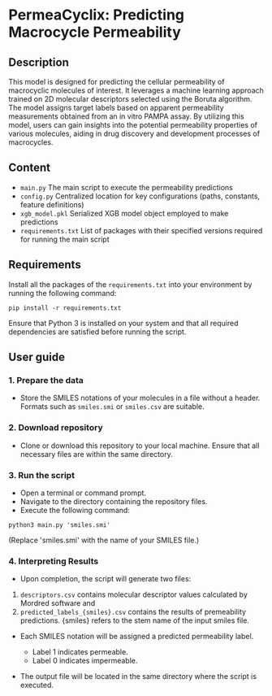 # PermeaCyclix: Predicting Macrocycle Permeability

## Description
This model is designed for predicting the cellular permeability of macrocyclic molecules of interest. It leverages a machine learning approach trained on 2D molecular descriptors selected using the Boruta algorithm. The model assigns target labels based on apparent permeability measurements obtained from an in vitro PAMPA assay. By utilizing this model, users can gain insights into the potential permeability properties of various molecules, aiding in drug discovery and development processes of macrocycles.

## Content
- `main.py` The main script to execute the permeability predictions
- `config.py` Centralized location for key configurations (paths, constants, feature definitions)
- `xgb_model.pkl` Serialized XGB model object employed to make predictions
- `requirements.txt` List of packages with their specified versions required for running the main script

## Requirements
Install all the packages of the `requirements.txt` into your environment by running the following command:
```
pip install -r requirements.txt
```

Ensure that Python 3 is installed on your system and that all required dependencies are satisfied before running the script.

## User guide

### 1. Prepare the data
- Store the SMILES notations of your molecules in a file without a header. Formats such as `smiles.smi` or `smiles.csv` are suitable. 

### 2. Download repository
- Clone or download this repository to your local machine. Ensure that all necessary files are within the same directory.

### 3. Run the script
- Open a terminal or command prompt.
- Navigate to the directory containing the repository files.
- Execute the following command:
```
python3 main.py 'smiles.smi'
```
(Replace 'smiles.smi' with the name of your SMILES file.)

### 4. Interpreting Results
- Upon completion, the script will generate two files:
1) `descriptors.csv` contains molecular descriptor values calculated by Mordred software and 
2) `predicted_labels_{smiles}.csv` contains the results of premeability predictions. {smiles} refers to the stem name of the input smiles file.

- Each SMILES notation will be assigned a predicted permeability label.
    - Label 1 indicates permeable.
    - Label 0 indicates impermeable.

- The output file will be located in the same directory where the script is executed.
